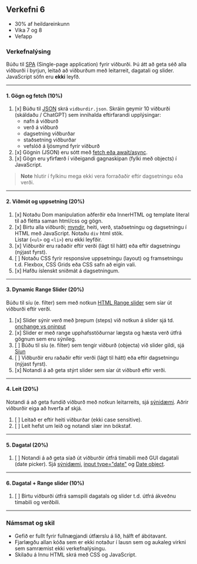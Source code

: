 ## Verkefni 6

- 30% af heildareinkunn
- Vika 7 og 8
- Vefapp


### Verkefnalýsing

Búðu til [SPA](https://developer.mozilla.org/en-US/docs/Glossary/SPA) (Single-page application) fyrir viðburði. Þú átt að geta séð alla viðburði í byrjun, leitað að viðburðum með leitarreit, dagatali og slider. JavaScript söfn eru **ekki** leyfð.<br>


---

#### 1. Gögn og fetch (10%)

1. [x] Búðu til [JSON](https://github.com/GunnarThorunnarson/FORR3JS05DU/wiki/JSON-og-Fetch) skrá `vidburdir.json`. Skráin geymir 10 viðburði (skáldaðu / ChatGPT) sem innihalda eftirfarandi upplýsingar: 
    - nafn á viðburð
    - verð á viðburð
    - dagsetning viðburðar
    - staðsetning viðburðar
    - vefslóð á ljósmynd fyrir viðburð
1. [x] Gögnin (JSON) eru sótt með [fetch eða await/async](https://github.com/GunnarThorunnarson/FORR3JS05DU/wiki/JSON-og-Fetch).
1. [x] Gögn eru yfirfærð í viðeigandi gagnaskipan (fylki með objects) í JavaScript.

> **Note**
> hlutir í fylkinu mega ekki vera forraðaðir eftir dagsetningu eða verði. 

---

#### 2. Viðmót og uppsetning (20%)
1. [x] Notaðu Dom manipulation aðferðir eða InnerHTML og template literal til að flétta saman html/css og gögn. 
1. [x] Birtu alla viðburði; [myndir](https://softauthor.com/javascript-working-with-images/), heiti, verð, staðsetningu og dagsetningu í HTML með JavaScript. Notaðu `div` html stök. <br> Listar (`<ul>` og `<li>`) eru ekki leyfðir.
1. [x] Viðburðir eru raðaðir eftir verði (lágt til hátt) eða eftir dagsetningu (nýjast fyrst).
1. [ ] Notaðu CSS fyrir responsive uppsetningu (layout) og framsetningu t.d. Flexbox, CSS Grids eða CSS safn að eigin vali. 
1. [x] Hafðu íslenskt sniðmát á dagsetningum.

---

#### 3. Dynamic Range Slider (20%)

Búðu til síu (e. filter) sem með notkun [HTML Range slider](https://developer.mozilla.org/en-US/docs/Web/HTML/Element/input/range) sem síar út viðburði eftir verði. 

1. [x] Slider sýnir verð með þrepum (steps) við notkun á slider sjá td. [onchange vs oninput](https://www.impressivewebs.com/onchange-vs-oninput-for-range-sliders/)
1. [x] Slider er með range upphafsstöðurnar lægsta og hæsta verð útfrá gögnum sem eru sýnileg.
1. [ ] Búðu til síu (e. filter) sem tengir viðburð (objecta) við slider gildi, sjá [Síun](https://github.com/GunnarThorunnarson/FORR3JS05DU/wiki/S%C3%ADun) 
1. [ ] Viðburðir eru raðaðir eftir verði (lágt til hátt) eða eftir dagsetningu (nýjast fyrst).
1. [x] Notandi á að geta stýrt slider sem síar út viðburð eftir verði.

<!--
> _Valkvæmt: Tengdu verð við þrep (steps) í slider._
 [Dynamic step size slider with fill effect | JavaScript](https://scotch.io/@gitedy/dynamic-step-size-slider-with-fill-effect-javascript) 
-->

---

#### 4. Leit (20%) 
Notandi á að geta fundið viðburð með notkun leitarreits, sjá [sýnidæmi](http://javascriptbook.com/code/c12/filter-search.html). Aðrir viðburðir eiga að hverfa af skjá.

1. [ ] Leitað er eftir heiti viðburðar (ekki case sensitive).
1. [ ] Leit hefst um leið og notandi slær inn bókstaf.

---

#### 5. Dagatal (20%)

1. [ ] Notandi á að geta síað út viðburðir útfrá tímabili með GUI dagatali (date picker). Sjá [sýnidæmi](https://stackblitz.com/edit/typescript-mpgufu?file=index.ts), [input type="date"](https://developer.mozilla.org/en-US/docs/Web/HTML/Element/input/date) og [Date object](https://developer.mozilla.org/en-US/docs/Web/JavaScript/Reference/Global_Objects/Date).

<!--
> _Valkvæmt: Dagsetningar (elsta og nýjasta) eiga að vera forskráðar í dagatöl útfrá gögnum._ 
-->

---

#### 6. Dagatal + Range slider (10%)

1. [ ] Birtu viðburði útfrá samspili dagatals og slider t.d. útfrá ákveðnu tímabili og verðbili.

---

### Námsmat og skil

* Gefið er fullt fyrir fullnægjandi útfærslu á lið, hálft ef ábótavant. 
* Fjarlægðu allan kóða sem er ekki notaður í lausn sem og aukaleg virkni sem samræmist ekki verkefnalýsingu.
* Skilaðu á Innu HTML skrá með CSS og JavaScript.



